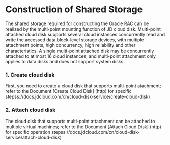 # Construction of Shared Storage
The shared storage required for constructing the Oracle RAC can be realized by the multi-point mounting function of JD cloud disk. Multi-point attached cloud disk supports several cloud instances concurrently read and write the accessed data block-level storage devices, with multiple attachment points, high concurrency, high reliability and other characteristics. A single multi-point attached disk may be concurrently attached to at most 16 cloud instances, and multi-point attachment only applies to data disks and does not support system disks.

### 1. Create cloud disk
First, you need to create a cloud disk that supports multi-point atachment; refer to the Document [Create Cloud Disk] (http) for specific stepss://docs.jdcloud.com/cn/cloud-disk-service/create-cloud-disk)

### 2. Attach cloud disk
The cloud disk that supports multi-point attachment can be attached to multiple virtual machines; refer to the Document [Attach Cloud Disk] (http) for specific operation stepss://docs.jdcloud.com/cn/cloud-disk-service/attach-cloud-disk)
